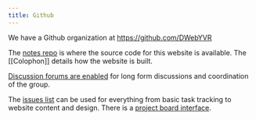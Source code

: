 ```yaml
---
title: Github
---
```


We have a Github organization at <https://github.com/DWebYVR>

The [notes repo](https://github.com/DWebYVR/notes) is where the source code for this website is available. The [[Colophon]] details how the website is built.

[Discussion forums are enabled](https://github.com/orgs/DWebYVR/discussions) for long form discussions and coordination of the group.

The [issues list](https://github.com/DWebYVR/notes/issues) can be used for everything from basic task tracking to website content and design. There is a [project board interface](https://github.com/orgs/DWebYVR/projects/1).